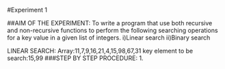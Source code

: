 #Experiment 1

##AIM OF THE EXPERIMENT:
To write a program that use both recursive and non-recursive functions to perform the following searching operations for a key value in a given list of integers.
i)Linear search  ii)Binary search

LINEAR SEARCH:
  Array:11,7,9,16,21,4,15,98,67,31
  key element to be search:15,99
###STEP BY STEP PROCEDURE:
1.
